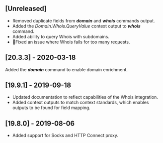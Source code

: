 ## [Unreleased]
 - Removed duplicate fields from ***domain*** and ***whois*** commands output.
 - Added the *Domain.Whois.QueryValue* context output to ***whois*** command.
 - Added ability to query Whois with subdomains.  
 - ￿Fixed an issue where Whois fails for too many requests.
 
## [20.3.3] - 2020-03-18
Added the ***domain*** command to enable domain enrichment.

## [19.9.1] - 2019-09-18
  - Updated documentation to reflect capabilities of the Whois integration.
  - Added context outputs to match context standards, which enables outputs to be found for field mapping.

## [19.8.0] - 2019-08-06
  - Added support for Socks and HTTP Connect proxy.
